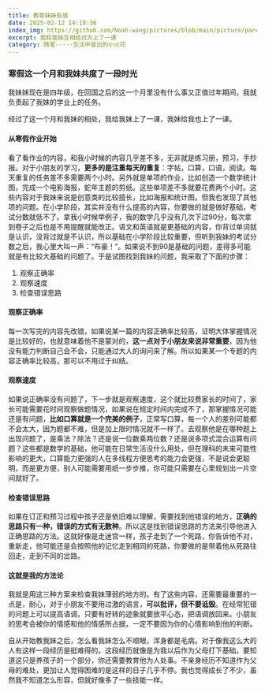 ```yaml
---
title: 教育妹妹有感
date: 2025-02-12 14:19:36
index_img: https://github.com/Noah-wang/pictures/blob/main/picture/parenting.jpeg?raw=true
excerpt: 我和我妹互相给对方上了一课
category: 随笔-----生活中冒出的小火花
---
```


### 寒假这一个月和我妹共度了一段时光

我妹妹现在是四年级，在回国之后的这一个月里没有什么事又正值过年期间，我就负责起了我妹的学业上的任务。

经过了这一个月和我妹的相处，我给我妹上了一课，我妹给我也上了一课。

#### 从寒假作业开始

看了看作业的内容，和我小时候的内容几乎差不多，无非就是练习册，预习，手抄报。对于小朋友的学习，**更多的是注重每天的重复**：字帖，口算，口语，阅读。每天重复的任务差不多需要两个小时。另外就是单项的作业，比如创造一个数学统计图，完成一个电影海报，蛇年主题的剪纸。这些单项差不多就要花费两个小时。这些内容对于我妹来说是创意类的比较擅长，比如海报和统计图。但我也发现了其他项的问题。在小学阶段，其实并没有什么提高的内容，你要做的就是做好基础，考试分数就低不了。拿我小时候举例子，我的数学几乎没有几次下过90分，每次拿到卷子之后也是不用提醒就能改正。语文和英语就是更基础的内容，你背过单词就是认识，没背过就是不认识，所以基础在小学阶段比较重要，但听到我妹的考试分数之后，我心里大叫一声：“布豪！”。如果说不到90是基础的问题，差得多可能就是有比较大基础的问题了。于是试图找到我妹的问题，我采取了下面的步骤：

1. 观察正确率
2. 观察速度
3. 检查错误思路

#### 观察正确率

每一次写完的内容先改错，如果说某一篇的内容正确率比较高，证明大体掌握情况是比较好的，也就意味着他不是蒙对的，**这一点对于小朋友来说非常重要**，因为他没有能力判断自己会不会，只能通过大人的询问来了解。所以如果某一个专题的内容正确率比较高，那可以不用过于纠结。

#### 观察速度

如果说正确率没有问题了，下一步就是观察速度，这个就比较费家长的时间了，家长可能需要花时间观察做题情况，如果说在规定时间内完成不了，那掌握情况可能还是有问题，**比如口算就是一个完美的例子**，正常写口算，每一个人的差别可能都不会太大，因为题都不难，但是加上限时情况就不一样了。去观察他是在哪种题上出现问题了，是乘法？除法？还是说一位数乘两位数？还是说多项式混合运算有问题？这些都是数学的基础，他可能在日常生活没什么用处，但在理科的未来可能性影响的更大，口算能力更强的人在多线程方便思考的能力会更强，不是说会更聪明，而是更方便，别人可能需要用纸一步步推，你可能只需要在心里规划出一片空间就好了。

#### 检查错误思路

如果在订正和预习过程中孩子还是依旧难以理解，需要找到他错误的地方，**正确的思路只有一种，错误的方式有无数种**。所以这是找到错误思路的方法来引导他进入正确思路的方法。这就好像是走迷宫一样，孩子走到了一个死路，你告诉他不对，重新走，他可能还是会按照他的记忆走到相同的死路，你要做的是带着他从死路往回走，走到不同的岔路。

#### 这就是我的方法论

我就是用这三种方案来检查我妹薄弱的地方的。有了这些内容，还需要最重要的一点是，耐心，对于小朋友不要用过激的语言，**可以批评，但不要诋毁**。在经常犯错的问题上可以提高语调，只要有好转的迹象就要放平心态，把语调放回来。小朋友的思考会被你的情感和他的情感所占据，一定不要因为你的心情影响到他的判断。

自从开始教我妹之后，怎么看我妹怎么不顺眼，浑身都是毛病。对于像我这么大的人有这样一段经历是挺难得的。这段经历就像是为我以后作为父母打下基础，要知道这只是养孩子的一个部分，你还需要教育他为人处事。不亲身经历不知道作为父母的难处，更加让人觉得困难的是这样的日子几乎不停。我也觉得成长了不少，虽然我不知道怎么形容，但就好像多了一些技能一样。
